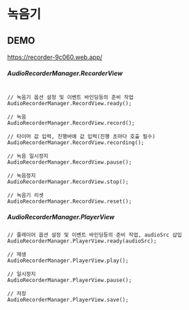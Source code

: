# 녹음기

## DEMO
https://recorder-9c060.web.app/
##### AudioRecorderManager.RecorderView
<pre><code>
// 녹음기 옵션 설정 및 이벤트 바인딩등의 준비 작업
AudioRecorderManager.RecordView.ready();

// 녹음
AudioRecorderManager.RecordView.record();

// 타이머 값 입력, 진행바에 값 입력(진행 초마다 호출 필수)
AudioRecorderManager.RecordView.recording();

// 녹음 일시정지
AudioRecorderManager.RecordView.pause();

// 녹음정지
AudioRecorderManager.RecordView.stop();

// 녹음기 리셋
AudioRecorderManager.RecordView.reset();</code></pre>

##### AudioRecorderManager.PlayerView
<pre><code>// 플레이어 옵션 설정 및 이벤트 바인딩등의 준비 작업, audioSrc 삽입
AudioRecorderManager.PlayerView.ready(audioSrc);

// 재생
AudioRecorderManager.PlayerView.play();

// 일시정지
AudioRecorderManager.PlayerView.pause();

// 저장
AudioRecorderManager.PlayerView.save();</code></pre>